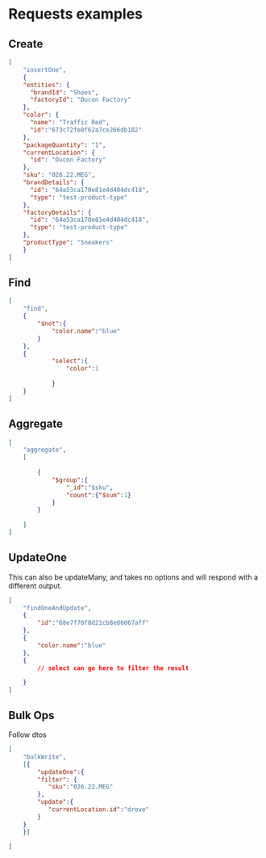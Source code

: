 # Requests examples

## Create
```json
[
    "insertOne",
    {
    "entities": {
      "brandId": "Shoes",
      "factoryId": "Ducon Factory"
    },
    "color": {
      "name": "Traffic Red",
      "id":"673c72fe0f62a7ce266db182"
    },
    "packageQuantity": "1",
    "currentLocation": {
      "id": "Ducon Factory"
    },
    "sku": "026.22.MEG",
    "brandDetails": {
      "id": "64a53ca170e81e4d404dc418",
      "type": "test-product-type"
    },
    "factoryDetails": {
      "id": "64a53ca170e81e4d404dc418",
      "type": "test-product-type"
    },
    "productType": "Sneakers"
    }
]
```

## Find

```json
[
    "find",
    { 
        "$not":{
            "color.name":"blue"
        }
    },
    {
            "select":{
                "color":1
            
            }
    }
]
```

## Aggregate

```json
[
    "aggregate",
    [
        
        {
            "$group":{
                "_id":"$sku",
                "count":{"$sum":1}
            }
        }
    
    ]
]
```

## UpdateOne

This can also be updateMany, and takes no options and will respond with a different output.
```json
[
    "findOneAndUpdate",
    {
        "id":"68e7f70f8d21cb8e86067aff"
    },
    {   
        "color.name":"blue"
    },
    {
        // select can go here to filter the result

    }
]
```


## Bulk Ops

Follow dtos

```json
[
    "bulkWrite",
    [{
        "updateOne":{
        "filter": {
           "sku":"026.22.MEG"
        },
        "update":{
           "currentLocation.id":"drove"
        }
    }
    }]
    
]
```